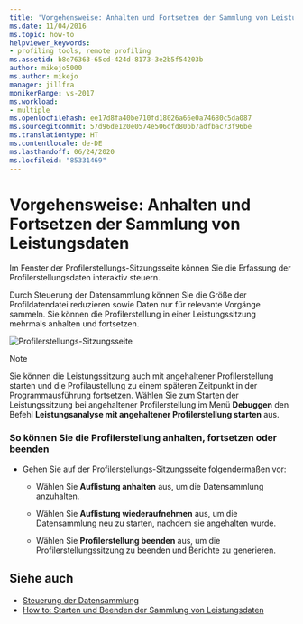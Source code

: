 ```yaml
---
title: 'Vorgehensweise: Anhalten und Fortsetzen der Sammlung von Leistungsdaten | Microsoft-Dokumentation'
ms.date: 11/04/2016
ms.topic: how-to
helpviewer_keywords:
- profiling tools, remote profiling
ms.assetid: b8e76363-65cd-424d-8173-3e2b5f54203b
author: mikejo5000
ms.author: mikejo
manager: jillfra
monikerRange: vs-2017
ms.workload:
- multiple
ms.openlocfilehash: ee17d8fa40be710fd18026a66e0a74680c5da087
ms.sourcegitcommit: 57d96de120e0574e506dfd80bb7adfbac73f96be
ms.translationtype: HT
ms.contentlocale: de-DE
ms.lasthandoff: 06/24/2020
ms.locfileid: "85331469"
---
```

# <a name="how-to-pause-and-resume-performance-data-collection"></a>Vorgehensweise: Anhalten und Fortsetzen der Sammlung von Leistungsdaten
Im Fenster der Profilerstellungs-Sitzungsseite können Sie die Erfassung der Profilerstellungsdaten interaktiv steuern.

 Durch Steuerung der Datensammlung können Sie die Größe der Profildatendatei reduzieren sowie Daten nur für relevante Vorgänge sammeln. Sie können die Profilerstellung in einer Leistungssitzung mehrmals anhalten und fortsetzen.

 ![Profilerstellungs-Sitzungsseite](../profiling/media/prof_profilingsessionpage.png "PROF_ProfilingSessionPage")

> [!NOTE]
> Sie können die Leistungssitzung auch mit angehaltener Profilerstellung starten und die Profilaustellung zu einem späteren Zeitpunkt in der Programmausführung fortsetzen. Wählen Sie zum Starten der Leistungssitzung bei angehaltener Profilerstellung im Menü **Debuggen** den Befehl **Leistungsanalyse mit angehaltener Profilerstellung starten** aus.

### <a name="to-pause--resume-or-stop-profiling"></a>So können Sie die Profilerstellung anhalten, fortsetzen oder beenden

- Gehen Sie auf der Profilerstellungs-Sitzungsseite folgendermaßen vor:

  - Wählen Sie **Auflistung anhalten** aus, um die Datensammlung anzuhalten.

  - Wählen Sie **Auflistung wiederaufnehmen** aus, um die Datensammlung neu zu starten, nachdem sie angehalten wurde.

  - Wählen Sie **Profilerstellung beenden** aus, um die Profilerstellungssitzung zu beenden und Berichte zu generieren.

## <a name="see-also"></a>Siehe auch
- [Steuerung der Datensammlung](../profiling/controlling-data-collection.md)
- [How to: Starten und Beenden der Sammlung von Leistungsdaten](../profiling/how-to-start-and-end-performance-data-collection.md)
